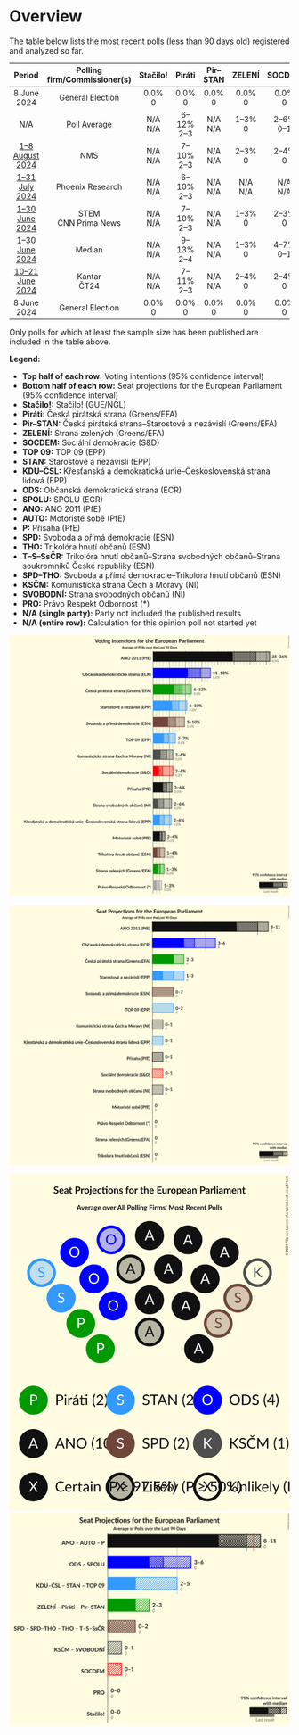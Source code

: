 # Overview

The table below lists the most recent polls (less than 90 days old) registered and analyzed so far.

| Period     | Polling firm/Commissioner(s) | Stačilo! | Piráti | Pir–STAN | ZELENÍ | SOCDEM | TOP 09 | STAN | KDU–ČSL | ODS | SPOLU | ANO | AUTO | P | SPD | THO | T–S–SsČR | SPD–THO | KSČM | SVOBODNÍ | PRO |
|:----------:|:----------------------------:|:--:|:--:|:--:|:--:|:--:|:--:|:--:|:--:|:--:|:--:|:--:|:--:|:--:|:--:|:--:|:--:|:--:|:--:|:--:|:--:|
| 8 June 2024 | General Election | 0.0% <br> 0 | 0.0% <br> 0 | 0.0% <br> 0 | 0.0% <br> 0 | 0.0% <br> 0 | 0.0% <br> 0 | 0.0% <br> 0 | 0.0% <br> 0 | 0.0% <br> 0 | 0.0% <br> 0 | 0.0% <br> 0 | 0.0% <br> 0 | 0.0% <br> 0 | 0.0% <br> 0 | 0.0% <br> 0 | 0.0% <br> 0 | 0.0% <br> 0 | 0.0% <br> 0 | 0.0% <br> 0 | 0.0% <br> 0 |
| N/A | [Poll Average](average.html) | N/A <br> N/A | 6–12% <br> 2–3 | N/A <br> N/A | 1–3% <br> 0 | 2–6% <br> 0–1 | 3–7% <br> 0–2 | 6–11% <br> 2–3 | 2–6% <br> 0–1 | 11–18% <br> 3–6 | N/A <br> N/A | 25–36% <br> 8–11 | 2–5% <br> 0–1 | 3–6% <br> 0–1 | 5–10% <br> 0–2 | 1–3% <br> 0 | N/A <br> N/A | N/A <br> N/A | 2–7% <br> 0–2 | 1–6% <br> 0–1 | 1–3% <br> 0 |
| [1–8 August 2024](2024-08-08-NMS.html) | NMS | N/A <br> N/A | 7–10% <br> 2–3 | N/A <br> N/A | 2–3% <br> 0 | 2–4% <br> 0 | 4–6% <br> 0–2 | 8–11% <br> 2–3 | 2–3% <br> 0 | 13–16% <br> 3–5 | N/A <br> N/A | 27–32% <br> 8–10 | 3–5% <br> 0–1 | 4–6% <br> 0–1 | 5–7% <br> 0–2 | 1–2% <br> 0 | N/A <br> N/A | N/A <br> N/A | 5–7% <br> 0–2 | 1–3% <br> 0 | 1–2% <br> 0 |
| [1–31 July 2024](2024-07-31-PhoenixResearch.html) | Phoenix Research | N/A <br> N/A | 6–10% <br> 2–3 | N/A <br> N/A | N/A <br> N/A | N/A <br> N/A | 4–8% <br> 0–2 | 5–10% <br> 1–3 | 2–6% <br> 0–1 | 12–18% <br> 4–6 | N/A <br> N/A | 23–31% <br> 8–11 | N/A <br> N/A | N/A <br> N/A | 4–8% <br> 0–2 | N/A <br> N/A | N/A <br> N/A | N/A <br> N/A | N/A <br> N/A | 3–6% <br> 0–2 | N/A <br> N/A |
| [1–30 June 2024](2024-06-30-STEM.html) | STEM <br> CNN Prima News | N/A <br> N/A | 7–10% <br> 2–3 | N/A <br> N/A | 1–3% <br> 0 | 2–3% <br> 0 | 4–6% <br> 0–1 | 6–8% <br> 1–2 | 2–3% <br> 0 | 13–17% <br> 4–5 | N/A <br> N/A | 31–35% <br> 9–10 | 2–4% <br> 0 | 3–5% <br> 0 | 6–9% <br> 2 | 1–2% <br> 0 | N/A <br> N/A | N/A <br> N/A | 4–6% <br> 0–1 | 1–3% <br> 0 | 1–3% <br> 0 |
| [1–30 June 2024](2024-06-30-Median.html) | Median | N/A <br> N/A | 9–13% <br> 2–4 | N/A <br> N/A | 1–3% <br> 0 | 4–7% <br> 0–1 | 4–7% <br> 0–2 | 7–11% <br> 2–3 | 3–6% <br> 0–1 | 10–14% <br> 3–4 | N/A <br> N/A | 28–33% <br> 8–10 | N/A <br> N/A | N/A <br> N/A | 7–10% <br> 2–3 | 2–4% <br> 0 | N/A <br> N/A | N/A <br> N/A | N/A <br> N/A | 3–6% <br> 0–1 | 1–2% <br> 0 |
| [10–21 June 2024](2024-06-21-Kantar.html) | Kantar <br> ČT24 | N/A <br> N/A | 7–11% <br> 2–3 | N/A <br> N/A | 2–4% <br> 0 | 2–4% <br> 0 | 3–5% <br> 0–1 | 7–10% <br> 2–3 | 2–4% <br> 0 | 14–18% <br> 4–5 | N/A <br> N/A | 31–37% <br> 9–12 | N/A <br> N/A | 3–6% <br> 0–1 | 5–8% <br> 0–2 | N/A <br> N/A | N/A <br> N/A | N/A <br> N/A | 2–4% <br> 0 | 2–4% <br> 0 | N/A <br> N/A |
| 8 June 2024 | General Election | 0.0% <br> 0 | 0.0% <br> 0 | 0.0% <br> 0 | 0.0% <br> 0 | 0.0% <br> 0 | 0.0% <br> 0 | 0.0% <br> 0 | 0.0% <br> 0 | 0.0% <br> 0 | 0.0% <br> 0 | 0.0% <br> 0 | 0.0% <br> 0 | 0.0% <br> 0 | 0.0% <br> 0 | 0.0% <br> 0 | 0.0% <br> 0 | 0.0% <br> 0 | 0.0% <br> 0 | 0.0% <br> 0 | 0.0% <br> 0 |

Only polls for which at least the sample size has been published are included in the table above.

**Legend:**
+ **Top half of each row:** Voting intentions (95% confidence interval)
+ **Bottom half of each row:** Seat projections for the European Parliament (95% confidence interval)
+ **Stačilo!:** Stačilo! (GUE/NGL)
+ **Piráti:** Česká pirátská strana (Greens/EFA)
+ **Pir–STAN:** Česká pirátská strana–Starostové a nezávislí (Greens/EFA)
+ **ZELENÍ:** Strana zelených (Greens/EFA)
+ **SOCDEM:** Sociální demokracie (S&D)
+ **TOP 09:** TOP 09 (EPP)
+ **STAN:** Starostové a nezávislí (EPP)
+ **KDU–ČSL:** Křesťanská a demokratická unie–Československá strana lidová (EPP)
+ **ODS:** Občanská demokratická strana (ECR)
+ **SPOLU:** SPOLU (ECR)
+ **ANO:** ANO 2011 (PfE)
+ **AUTO:** Motoristé sobě (PfE)
+ **P:** Přísaha (PfE)
+ **SPD:** Svoboda a přímá demokracie (ESN)
+ **THO:** Trikolóra hnutí občanů (ESN)
+ **T–S–SsČR:** Trikolóra hnutí občanů–Strana svobodných občanů–Strana soukromníků České republiky (ESN)
+ **SPD–THO:** Svoboda a přímá demokracie–Trikolóra hnutí občanů (ESN)
+ **KSČM:** Komunistická strana Čech a Moravy (NI)
+ **SVOBODNÍ:** Strana svobodných občanů (NI)
+ **PRO:** Právo Respekt Odbornost (*)
+ **N/A (single party):** Party not included the published results
+ **N/A (entire row):** Calculation for this opinion poll not started yet


![Graph with voting intentions not yet produced](average.png "Voting Intentions")

![Graph with seats not yet produced](average-seats.png "Seats")

![Graph with seating plan not yet produced](average-seating-plan.png "Seating Plan")
![Graph with coalitions seats not yet produced](average-coalitions-seats.png "Coalitions Seats")
